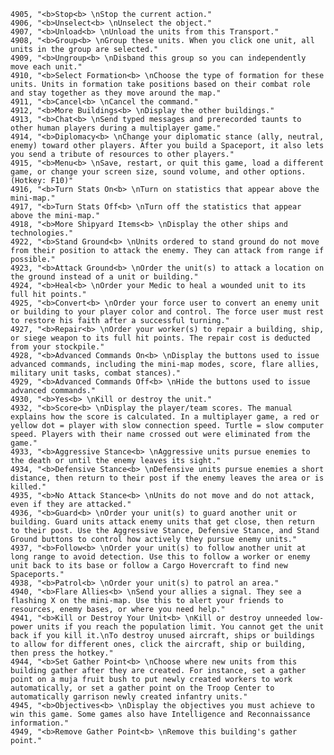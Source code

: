 ﻿```text
4905, "<b>Stop<b> \nStop the current action."
4906, "<b>Unselect<b> \nUnselect the object."
4907, "<b>Unload<b> \nUnload the units from this Transport."
4908, "<b>Group<b> \nGroup these units. When you click one unit, all units in the group are selected."
4909, "<b>Ungroup<b> \nDisband this group so you can independently move each unit."
4910, "<b>Select Formation<b> \nChoose the type of formation for these units. Units in formation take positions based on their combat role and stay together as they move around the map."
4911, "<b>Cancel<b> \nCancel the command."
4912, "<b>More Buildings<b> \nDisplay the other buildings."
4913, "<b>Chat<b> \nSend typed messages and prerecorded taunts to other human players during a multiplayer game."
4914, "<b>Diplomacy<b> \nChange your diplomatic stance (ally, neutral, enemy) toward other players. After you build a Spaceport, it also lets you send a tribute of resources to other players."
4915, "<b>Menu<b> \nSave, restart, or quit this game, load a different game, or change your screen size, sound volume, and other options. (Hotkey: F10)"
4916, "<b>Turn Stats On<b> \nTurn on statistics that appear above the mini-map."
4917, "<b>Turn Stats Off<b> \nTurn off the statistics that appear above the mini-map."
4918, "<b>More Shipyard Items<b> \nDisplay the other ships and technologies."
4922, "<b>Stand Ground<b> \nUnits ordered to stand ground do not move from their position to attack the enemy. They can attack from range if possible."
4923, "<b>Attack Ground<b> \nOrder the unit(s) to attack a location on the ground instead of a unit or building."
4924, "<b>Heal<b> \nOrder your Medic to heal a wounded unit to its full hit points."
4925, "<b>Convert<b> \nOrder your force user to convert an enemy unit or building to your player color and control. The force user must rest to restore his faith after a successful turning."
4927, "<b>Repair<b> \nOrder your worker(s) to repair a building, ship, or siege weapon to its full hit points. The repair cost is deducted from your stockpile."
4928, "<b>Advanced Commands On<b> \nDisplay the buttons used to issue advanced commands, including the mini-map modes, score, flare allies, military unit tasks, combat stances)."
4929, "<b>Advanced Commands Off<b> \nHide the buttons used to issue advanced commands."
4930, "<b>Yes<b> \nKill or destroy the unit."
4932, "<b>Score<b> \nDisplay the player/team scores. The manual explains how the score is calculated. In a multiplayer game, a red or yellow dot = player with slow connection speed. Turtle = slow computer speed. Players with their name crossed out were eliminated from the game."
4933, "<b>Aggressive Stance<b> \nAggressive units pursue enemies to the death or until the enemy leaves its sight."
4934, "<b>Defensive Stance<b> \nDefensive units pursue enemies a short distance, then return to their post if the enemy leaves the area or is killed."
4935, "<b>No Attack Stance<b> \nUnits do not move and do not attack, even if they are attacked."
4936, "<b>Guard<b> \nOrder your unit(s) to guard another unit or building. Guard units attack enemy units that get close, then return to their post. Use the Aggressive Stance, Defensive Stance, and Stand Ground buttons to control how actively they pursue enemy units."
4937, "<b>Follow<b> \nOrder your unit(s) to follow another unit at long range to avoid detection. Use this to follow a worker or enemy unit back to its base or follow a Cargo Hovercraft to find new Spaceports."
4938, "<b>Patrol<b> \nOrder your unit(s) to patrol an area."
4940, "<b>Flare Allies<b> \nSend your allies a signal. They see a flashing X on the mini-map. Use this to alert your friends to resources, enemy bases, or where you need help."
4941, "<b>Kill or Destroy Your Unit<b> \nKill or destroy unneeded low-power units if you reach the population limit. You cannot get the unit back if you kill it.\nTo destroy unused aircraft, ships or buildings to allow for different ones, click the aircraft, ship or building, then press the hotkey."
4944, "<b>Set Gather Point<b> \nChoose where new units from this building gather after they are created. For instance, set a gather point on a muja fruit bush to put newly created workers to work automatically, or set a gather point on the Troop Center to automatically garrison newly created infantry units."
4945, "<b>Objectives<b> \nDisplay the objectives you must achieve to win this game. Some games also have Intelligence and Reconnaissance information."
4949, "<b>Remove Gather Point<b> \nRemove this building's gather point."
```